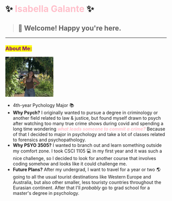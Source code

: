 # ✨ <span style=" color:pink">Isabella Galante</span> ✨
> ## :wave: Welcome! Happy you're here. 
--- 
### **<mark><span style="color:purple">About Me:</span></mark>**

<img src="Picture.png" alt="Me!" width="150"/>

- 4th-year Pychology Major 📚
- **Why Psych?** I originally wanted to pursue a degree in criminology or another field related to law & justice, but found myself drawn to psych after watching too many true crime shows during covid and spending a long time wondering ***<span style="color:pink">what leads someone to commit a crime?</span>*** Because of that I decided to major in psychology and take a lot of classes related to forensics and psychopathology. 
- **Why PSYO 3505?** I wanted to branch out and learn something outside my comfort zone. I took CSCI 1105 💻 in my first year and it was such a nice challenge, so I decided to look for another course that involves coding somehow and looks like it could challenge me. 
- **Future Plans?** After my undergrad, I want to travel for a year or two 🌎 going to all the usual tourist destinations like Western Europe and Australia, but also other smaller, less touristy countries throughout the Eurasian continent. After that I'll *probably* go to grad school for a master's degree in psychology. 
